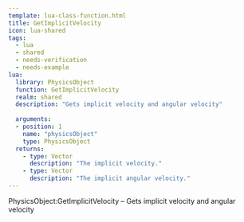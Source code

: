 ```yaml
---
template: lua-class-function.html
title: GetImplicitVelocity
icon: lua-shared
tags:
  - lua
  - shared
  - needs-verification
  - needs-example
lua:
  library: PhysicsObject
  function: GetImplicitVelocity
  realm: shared
  description: "Gets implicit velocity and angular velocity"
  
  arguments:
  - position: 1
    name: "physicsObject"
    type: PhysicsObject
  returns:
    - type: Vector
      description: "The implicit velocity."
    - type: Vector
      description: "The implicit angular velocity."
---
```


<div class="lua__search__keywords">
PhysicsObject:GetImplicitVelocity &#x2013; Gets implicit velocity and angular velocity
</div>
